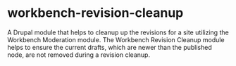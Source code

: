 # workbench-revision-cleanup
A Drupal module that helps to cleanup up the revisions for a site utilizing the Workbench Moderation module. The Workbench Revision Cleanup module helps to ensure the current drafts, which are newer than the published node, are not removed during a revision cleanup.
